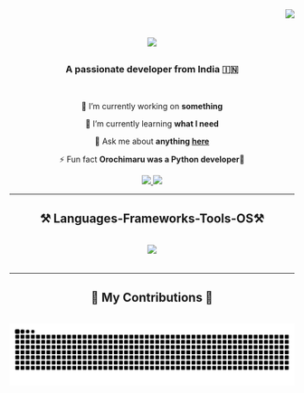 <img align="right" src="https://visitor-badge.laobi.icu/badge?page_id=bandhan-majumder.bandhan-majumder" />

<h1 align="center">
    <img src="http://readme-typing-svg.herokuapp.com?font=Poppins&weight=800&duration=5002&pause=1000&color=A9F865CA&background=C1FFE000&center=true&vCenter=true&random=false&width=436&lines=Hey+everyone+%F0%9F%91%8B+!;I+am+Bandhan+Majumder!">
</h1>


<h3 align="center">A passionate developer from India 🇮🇳 </h3>

<br/>

<div align="center">
 
 🔭 I’m currently working on **something**
 
 🌱 I’m currently learning **what I need**

💬 Ask me about **anything [here](https://github.com/salesp07/salesp07/issues)**

⚡ Fun fact **Orochimaru was a Python developer🐍**

 </div>
 
<div align="center"> 
  <a href="mailto:bandhanmajumder16@gmail.com" target="blank">
    <img src="https://img.shields.io/badge/Gmail-333333?style=for-the-badge&logo=gmail&logoColor=red"/>
  </a>
  <a href="https://www.linkedin.com/in/bandhan-majumder-5a10a1248?originalSubdomain=in" target="_blank">
    <img src="https://img.shields.io/badge/LinkedIn-0077B5?style=for-the-badge&logo=linkedin&logoColor=white" target="_blank"/>
  </a>
<!-- <a href="https://bandhan-majumder.github.io" target="_blank">
     <img src="https://img.shields.io/badge/Portfolio-FF5722?style=for-the-badge&logo=todoist&logoColor=white" target="_blank" />
  </a> -->
</div>

 <hr/>
 
<h2 align="center">⚒️ Languages-Frameworks-Tools-OS⚒️</h2>
<br/>
<div align="center">
    <img src="https://skillicons.dev/icons?i=docker,ansible,linux,java,python,flask,html,css,github&perline=3" />
    <br>
</div>

<br/>
<hr/>

<div align="center">
  <h2>🐍 My Contributions 🐍</h2>
  <br>
  <img alt="snake eating my contributions" src="https://raw.githubusercontent.com/bandhan-majumder/bandhan-majumder/output/github-contribution-grid-snake.svg" />
  
  <br/><br/><br/>
</div>
